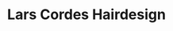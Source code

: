 ---
title: "Lars Cordes Hairdesign"
url: /glienicke-nordbahn/lars-cordes-hairdesign/
shop: Friseur
---